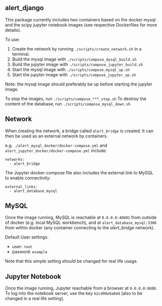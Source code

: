 alert_django
-------------

This package currently includes two containers based on the docker mysql and the scipy jupyter notebook images (see respective Dockerfiles for more details).

To use:
1. Create the network by running `./scripts/create_network.sh` in a terminal.
2. Build the mysql image with `./scripts/compose_mysql_build.sh`
3. Build the jupyter image with `./scripts/compose_jupyter_build.sh`
4. Start the mysql image with `./scripts/compose_mysql_up.sh`
5. Start the jupyter image with `./scripts/compose_jupyter_up.sh`

Note: the mysql image should preferably be up before starting the jupyter image.

To stop the images, run `./scripts/compose_***_stop.sh`
To destroy the content of the database, run `./scripts/compose_mysql_down.sh`

Network
-------
When creating the network, a bridge called `alert_bridge` is created. It can then be used as an external network by containers.

e.g. `./alert_mysql_docker/docker-compose.yml` and `alert_jupyter_docker/docker-compose.yml` include:
```
networks:
  - alert_bridge
```

The Jupyter docker-compose file also includes the external link to MySQL to enable connectivity:
```
external_links:
  - alert_database_mysql
```

MySQL
------
Once the image running, MySQL is reachable at `0.0.0.0:40001` from outside of docker (e.g. local MySQL workbench), and at `alert_database_mysql:3306` from within docker (any container connecting to the *alert_bridge* network).

Default User settings:
- user: `root`
- pasword: `example`

Note that this simple setting should be changed for real life usage.

Jupyter Notebook
----------------
Once the image running, Jupyter reachable from a browser at `0.0.0.0:8888`. To log into the notebook server, use the key `b2cd90e9a0dd` (also to be changed in a real life setting).
